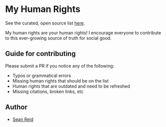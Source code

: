 # My Human Rights

See the curated, open source list [here](https://myhumanrights.net).

My human rights are your human rights! I encourage everyone to contribute to this ever-growing source of truth for social good.

## Guide for contributing

Please submit a PR if you notice any of the following:
* Typos or grammatical errors
* Missing human rights that should be on the list
* Human rights that are outdated and need to be refreshed
* Missing citations, broken links, etc

## Author
* [Sean Reid](mailto:seanreid.mail@gmail.com)

